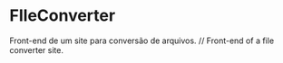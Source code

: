 # FIleConverter
Front-end de um site para conversão de arquivos. // Front-end of a file converter site.
